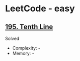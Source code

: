 # LeetCode - easy

## [195. Tenth Line](https://leetcode.com/problems/tenth-line/)

Solved

* Complexity: -
* Memory: -
